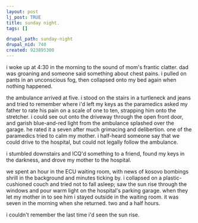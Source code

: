 ```yaml
--- 
layout: post
lj_post: TRUE
title: sunday night.
tags: []

drupal_path: sunday-night
drupal_nid: 740
created: 923895300
---
```

i woke up at 4:30 in the morning to the sound of mom's frantic clatter. dad was groaning and someone said something about chest pains. i pulled on pants in an unconscious fog, then collapsed onto my bed again when nothing happened.

  the ambulance arrived at five.  i stood on the stairs in a turtleneck and jeans and tried to remember where i'd left my keys as the paramedics asked my father to rate his pain on a scale of one to ten, strapping him onto the stretcher. i could see out onto the driveway through the open front door, and garish blue-and-red light from the ambulance splashed over the garage. he rated it a seven after much grimacing and delibertion. one of the paramedics tried to calm my mother. i half-heard someone say that we could drive to the hospital, but could not legally follow the ambulance.

i stumbled downstairs and ICQ'd something to a friend, found my keys in the darkness, and drove my mother to the hospital.

  we spent an hour in the ECU waiting room, with news of kosovo bombings shrill in the background and minutes ticking by. i collapsed on a plastic-cushioned couch and tried not to fall asleep; saw the sun rise through the windows and pour warm light on the hospital's parking garage.  when they let my mother in to see him i stayed outside in the waiting room. it was seven in the morning when she returned. two and a half hours. 

 i couldn't remember the last time i'd seen the sun rise.
